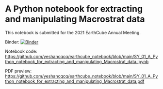 # A Python notebook for extracting and manipulating Macrostrat data

This notebook is submitted for the 2021 EarthCube Annual Meeting.

Binder: [![Binder](https://mybinder.org/badge_logo.svg)](https://mybinder.org/v2/gh/yeshancqcq/earthcube_notebook.git/HEAD?filepath=SY_01_A_Python_notebook_for_extracting_and_manipulating_Macrostrat_data.ipynb)

Notebook code: https://github.com/yeshancqcq/earthcube_notebook/blob/main/SY_01_A_Python_notebook_for_extracting_and_manipulating_Macrostrat_data.ipynb

PDF preview: https://github.com/yeshancqcq/earthcube_notebook/blob/main/SY_01_A_Python_notebook_for_extracting_and_manipulating_Macrostrat_data.pdf

